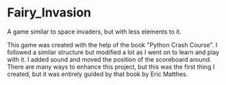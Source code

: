 # Fairy_Invasion
A game similar to space invaders, but with less elements to it.

This game was created with the help of the book "Python Crash Course".  I followed a similar structure but modified a lot as I went on to learn and play with it.
I added sound and moved the position of the scoreboard around.  There are many ways to enhance this project, but this was the first thing I created, but it was entirely guided by that book by Eric Matthes.
